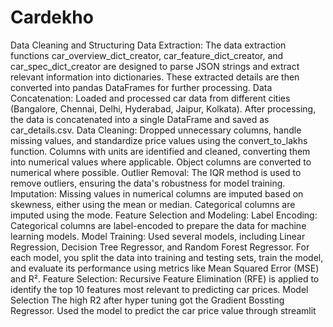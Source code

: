 # Cardekho
Data Cleaning and Structuring
Data Extraction:
The data extraction functions car_overview_dict_creator, car_feature_dict_creator, and car_spec_dict_creator are designed to parse JSON strings and extract relevant information into dictionaries.
These extracted details are then converted into pandas DataFrames for further processing.
Data Concatenation:
Loaded and processed car data from different cities (Bangalore, Chennai, Delhi, Hyderabad, Jaipur, Kolkata).
After processing, the data is concatenated into a single DataFrame and saved as car_details.csv.
Data Cleaning:
Dropped unnecessary columns, handle missing values, and standardize price values using the convert_to_lakhs function.
Columns with units are identified and cleaned, converting them into numerical values where applicable.
Object columns are converted to numerical where possible.
Outlier Removal:
The IQR method is used to remove outliers, ensuring the data's robustness for model training.
Imputation:
Missing values in numerical columns are imputed based on skewness, either using the mean or median.
Categorical columns are imputed using the mode.
Feature Selection and Modeling:
Label Encoding:
Categorical columns are label-encoded to prepare the data for machine learning models.
Model Training:
Used several models, including Linear Regression, Decision Tree Regressor, and Random Forest Regressor.
For each model, you split the data into training and testing sets, train the model, and evaluate its performance using metrics like Mean Squared Error (MSE) and R².
Feature Selection:
Recursive Feature Elimination (RFE) is applied to identify the top 10 features most relevant to predicting car prices.
Model Selection
The high R2 after hyper tuning got the Gradient Bossting Regressor. Used the model to predict the car price value through streamlit
